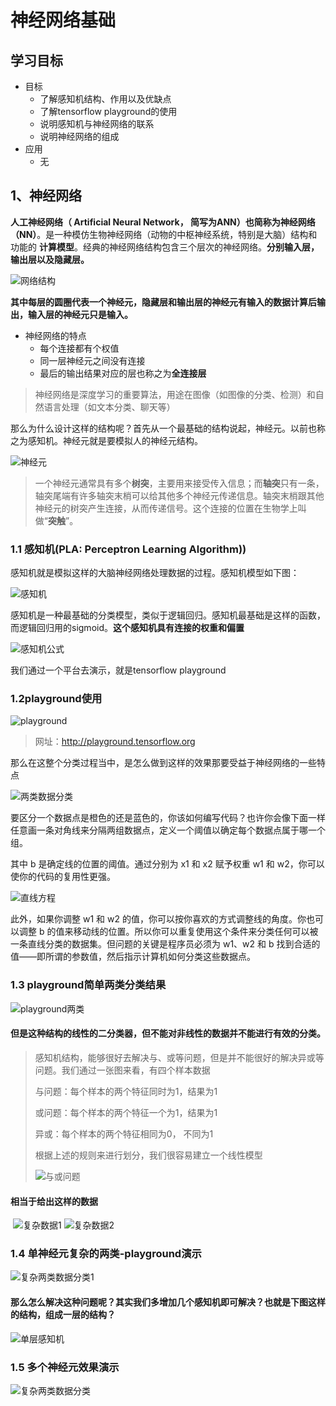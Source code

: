 # 神经网络基础

## 学习目标

- 目标
  - 了解感知机结构、作用以及优缺点
  - 了解tensorflow playground的使用
  - 说明感知机与神经网络的联系
  - 说明神经网络的组成
- 应用
  - 无

 ## 1、神经网络

**人工神经网络（ Artificial Neural Network， 简写为ANN）也简称为神经网络（NN）**。是一种模仿生物神经网络（动物的中枢神经系统，特别是大脑）结构和功能的 **计算模型**。经典的神经网络结构包含三个层次的神经网络。**分别输入层，输出层以及隐藏层。**

![网络结构](/images/网络结构.png)

**其中每层的圆圈代表一个神经元，隐藏层和输出层的神经元有输入的数据计算后输出，输入层的神经元只是输入。**

* 神经网络的特点
  * 每个连接都有个权值 
  * 同一层神经元之间没有连接
  * 最后的输出结果对应的层也称之为**全连接层**

> 神经网络是深度学习的重要算法，用途在图像（如图像的分类、检测）和自然语言处理（如文本分类、聊天等）

那么为什么设计这样的结构呢？首先从一个最基础的结构说起，神经元。以前也称之为感知机。神经元就是要模拟人的神经元结构。

![神经元](/images/神经元.png)

> 一个神经元通常具有多个**树突**，主要用来接受传入信息；而**轴突**只有一条，轴突尾端有许多轴突末梢可以给其他多个神经元传递信息。轴突末梢跟其他神经元的树突产生连接，从而传递信号。这个连接的位置在生物学上叫做“**突触**”。

### 1.1 感知机(PLA: Perceptron Learning Algorithm))

感知机就是模拟这样的大脑神经网络处理数据的过程。感知机模型如下图：

![感知机](/images/感知机.png)

感知机是一种最基础的分类模型，类似于逻辑回归。感知机最基础是这样的函数，而逻辑回归用的sigmoid。**这个感知机具有连接的权重和偏置**

![感知机公式](/images/感知机公式.png)

我们通过一个平台去演示，就是tensorflow playground 

### 1.2playground使用

![playground](/images/playground.png)

> 网址：http://playground.tensorflow.org

那么在这整个分类过程当中，是怎么做到这样的效果那要受益于神经网络的一些特点

![两类数据分类](/images/%E4%B8%A4%E7%B1%BB%E6%95%B0%E6%8D%AE%E5%88%86%E7%B1%BB.png)

要区分一个数据点是橙色的还是蓝色的，你该如何编写代码？也许你会像下面一样任意画一条对角线来分隔两组数据点，定义一个阈值以确定每个数据点属于哪一个组。

其中 b 是确定线的位置的阈值。通过分别为 x1 和 x2 赋予权重 w1 和 w2，你可以使你的代码的复用性更强。

![直线方程](/images/%E7%9B%B4%E7%BA%BF%E6%96%B9%E7%A8%8B.png)

此外，如果你调整 w1 和 w2 的值，你可以按你喜欢的方式调整线的角度。你也可以调整 b 的值来移动线的位置。所以你可以重复使用这个条件来分类任何可以被一条直线分类的数据集。但问题的关键是程序员必须为 w1、w2 和 b 找到合适的值——即所谓的参数值，然后指示计算机如何分类这些数据点。

### 1.3 playground简单两类分类结果

![playground两类](/images/playground两类.png)

#### 但是这种结构的线性的二分类器，但不能对非线性的数据并不能进行有效的分类。

> 感知机结构，能够很好去解决与、或等问题，但是并不能很好的解决异或等问题。我们通过一张图来看，有四个样本数据
>
> 与问题：每个样本的两个特征同时为1，结果为1
>
> 或问题：每个样本的两个特征一个为1，结果为1
>
> 异或：每个样本的两个特征相同为0， 不同为1
>
> 根据上述的规则来进行划分，我们很容易建立一个线性模型
>
> ![与或问题](/images/与或问题.png)

#### 相当于给出这样的数据

​	![复杂数据1](/images/复杂数据1.png) ![复杂数据2](/images/复杂数据2.png)

### 1.4 单神经元复杂的两类-playground演示

![复杂两类数据分类1](/images/复杂两类数据分类1.png)

#### 那么怎么解决这种问题呢？其实我们多增加几个感知机即可解决？也就是下图这样的结构，组成一层的结构？

![单层感知机](/images/单层感知机.png)

### 1.5 多个神经元效果演示

![复杂两类数据分类](/images/复杂两类数据分类.png)
